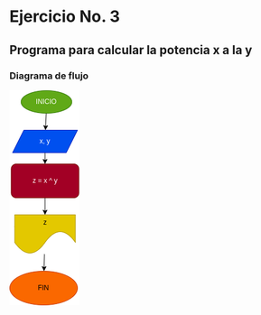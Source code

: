 # Ejercicio No. 3

## Programa para calcular la potencia x a la y

### Diagrama de flujo
![Diagrama de flujo](diagrama.png "Diagrama de flujo")